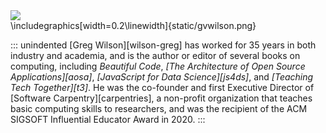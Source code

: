 ---
---

<div class="html-only">
  <img src="../static/gvwilson.png" class="bio" />
</div>
<div class="latex-only">
  \includegraphics[width=0.2\linewidth]{static/gvwilson.png}
</div>

::: unindented
[Greg Wilson][wilson-greg] has worked for 35 years in both industry and academia,
and is the author or editor of several books on computing,
including <em>Beautiful Code</em>,
*[The Architecture of Open Source Applications][aosa]*,
*[JavaScript for Data Science][js4ds]*,
and *[Teaching Tech Together][t3]*.
He was the co-founder and first Executive Director of [Software Carpentry][carpentries],
a non-profit organization that teaches basic computing skills to researchers,
and was the recipient of the ACM SIGSOFT Influential Educator Award in 2020.
:::
